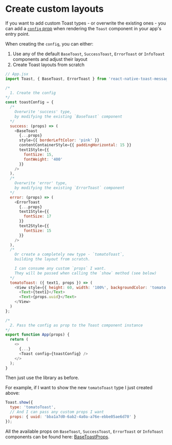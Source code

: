 # Create custom layouts

If you want to add custom Toast types - or overwrite the existing ones - you can add a [`config` prop](./api.md#props) when rendering the `Toast` component in your app's entry point.

When creating the `config`, you can either:

1. Use any of the default `BaseToast`, `SuccessToast`, `ErrorToast` or `InfoToast` components and adjust their layout
1. Create Toast layouts from scratch

```js
// App.jsx
import Toast, { BaseToast, ErrorToast } from 'react-native-toast-message';

/*
  1. Create the config
*/
const toastConfig = {
  /*
    Overwrite 'success' type,
    by modifying the existing `BaseToast` component
  */
  success: (props) => (
    <BaseToast
      {...props}
      style={{ borderLeftColor: 'pink' }}
      contentContainerStyle={{ paddingHorizontal: 15 }}
      text1Style={{
        fontSize: 15,
        fontWeight: '400'
      }}
    />
  ),
  /*
    Overwrite 'error' type,
    by modifying the existing `ErrorToast` component
  */
  error: (props) => (
    <ErrorToast
      {...props}
      text1Style={{
        fontSize: 17
      }}
      text2Style={{
        fontSize: 15
      }}
    />
  ),
  /*
    Or create a completely new type - `tomatoToast`,
    building the layout from scratch.

    I can consume any custom `props` I want.
    They will be passed when calling the `show` method (see below)
  */
  tomatoToast: ({ text1, props }) => (
    <View style={{ height: 60, width: '100%', backgroundColor: 'tomato' }}>
      <Text>{text1}</Text>
      <Text>{props.uuid}</Text>
    </View>
  )
};

/*
  2. Pass the config as prop to the Toast component instance
*/
export function App(props) {
  return (
    <>
      {...}
      <Toast config={toastConfig} />
    </>
  );
}
```

Then just use the library as before.

For example, if I want to show the new `tomatoToast` type I just created above:

```js
Toast.show({
  type: 'tomatoToast',
  // And I can pass any custom props I want
  props: { uuid: 'bba1a7d0-6ab2-4a0a-a76e-ebbe05ae6d70' }
});
```

All the available props on `BaseToast`, `SuccessToast`, `ErrorToast` or `InfoToast` components can be found here: [BaseToastProps](../src/types/index.ts#L79-L96).

